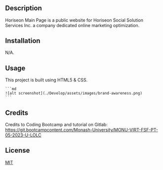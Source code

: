 # <Horiseon Main Page>

## Description

Horiseon Main Page is a public website for Horiseon Social Solution Services Inc. a company dedicated online marketing optimization. 


## Installation

N/A.

## Usage

This project is built using HTML5 & CSS.

    ```md
    ![alt screenshot](./Develop/assets/images/brand-awareness.png)
    ```

## Credits

Credits to Coding Bootcamp and tutorial on Gitlab:
https://git.bootcampcontent.com/Monash-University/MONU-VIRT-FSF-PT-05-2023-U-LOLC


## License

[MIT](https://choosealicense.com/licenses/mit/)
